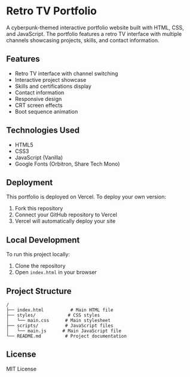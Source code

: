 # Retro TV Portfolio

A cyberpunk-themed interactive portfolio website built with HTML, CSS, and JavaScript. The portfolio features a retro TV interface with multiple channels showcasing projects, skills, and contact information.

## Features

- Retro TV interface with channel switching
- Interactive project showcase
- Skills and certifications display
- Contact information
- Responsive design
- CRT screen effects
- Boot sequence animation

## Technologies Used

- HTML5
- CSS3
- JavaScript (Vanilla)
- Google Fonts (Orbitron, Share Tech Mono)

## Deployment

This portfolio is deployed on Vercel. To deploy your own version:

1. Fork this repository
2. Connect your GitHub repository to Vercel
3. Vercel will automatically deploy your site

## Local Development

To run this project locally:

1. Clone the repository
2. Open `index.html` in your browser

## Project Structure

```
/
├── index.html          # Main HTML file
├── styles/            # CSS styles
│   └── main.css      # Main stylesheet
├── scripts/          # JavaScript files
│   └── main.js      # Main JavaScript file
└── README.md         # Project documentation
```

## License

MIT License 